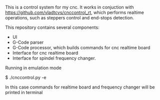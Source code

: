 This is a control system for my cnc. It works in conjuction with https://github.com/vladtcvs/cnccontrol_rt,
which performs realtime operations, such as steppers control and end-stops detection.

This repository contains several components:

* UI
* G-Code parser
* G-Code processor, which builds commands for cnc realtime board
* Interface for cnc realtime board
* Interface for spindel frequency changer.

Running in emulation mode

$ ./cnccontrol.py -e

In this case commands for realtime board and frequency changer will be printed in terminal
